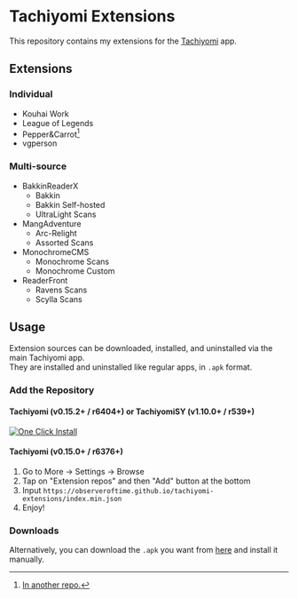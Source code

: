 # Tachiyomi Extensions

This repository contains my extensions for the [Tachiyomi](https://tachiyomi.org) app.

## Extensions

### Individual

- Kouhai Work
- League of Legends
- Pepper&Carrot[^1]
- vgperson

### Multi-source

- BakkinReaderX
  - Bakkin
  - Bakkin Self-hosted
  - UltraLight Scans
- MangAdventure
  - Arc-Relight
  - Assorted Scans
- MonochromeCMS
  - Monochrome Scans
  - Monochrome Custom
- ReaderFront
  - Ravens Scans
  - Scylla Scans

## Usage

Extension sources can be downloaded, installed, and uninstalled via the main Tachiyomi app.
<br/>They are installed and uninstalled like regular apps, in `.apk` format.

### Add the Repository

#### Tachiyomi (v0.15.2+ / r6404+) or TachiyomiSY (v1.10.0+ / r539+)

<object data="https://img.shields.io/badge/One%20Click%20Install-818cf8?style=for-the-badge&link=tachiyomi%3A%2F%2Fadd-repo%3Furl%3Dhttps%3A%2F%2Fobserveroftime.github.io%2Ftachiyomi-extensions%2Findex.min.json" type="image/svg+xml">
  <a href="tachiyomi://add-repo?url=https://observeroftime.github.io/tachiyomi-extensions/index.min.json">
    <img src="https://img.shields.io/badge/One%20Click%20Install-818cf8?style=for-the-badge&link=tachiyomi%3A%2F%2Fadd-repo%3Furl%3Dhttps%3A%2F%2Fobserveroftime.github.io%2Ftachiyomi-extensions%2Findex.min.json" alt="One Click Install">
  </a>
</object>

#### Tachiyomi (v0.15.0+ / r6376+)

1. Go to More → Settings → Browse
2. Tap on "Extension repos" and then "Add" button at the bottom
3. Input `https://observeroftime.github.io/tachiyomi-extensions/index.min.json`
4. Enjoy!

### Downloads

Alternatively, you can download the `.apk` you want from [here](https://observeroftime.github.io/tachiyomi-extensions/apk/) and install it manually.

[^1]: [In another repo.](https://observeroftime.frama.io/tachiyomi-peppercarrot/)
